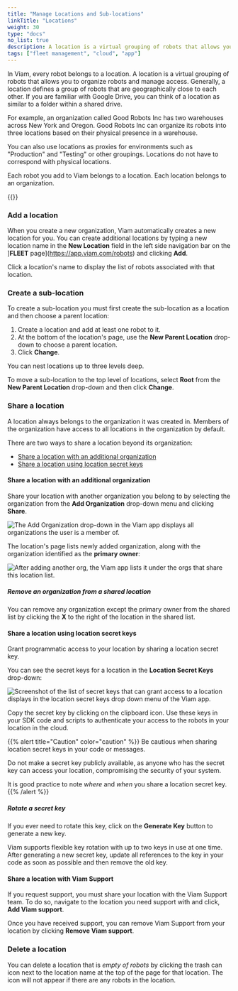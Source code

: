 ```yaml
---
title: "Manage Locations and Sub-locations"
linkTitle: "Locations"
weight: 30
type: "docs"
no_list: true
description: A location is a virtual grouping of robots that allows you to organize robots and manage access to your fleets.
tags: ["fleet management", "cloud", "app"]
---
```


In Viam, every robot belongs to a location.
A location is a virtual grouping of robots that allows you to organize robots and manage access.
Generally, a location defines a group of robots that are geographically close to each other.
If you are familiar with Google Drive, you can think of a location as similar to a folder within a shared drive.

For example, an organization called Good Robots Inc has two warehouses across New York and Oregon.
Good Robots Inc can organize its robots into three locations based on their physical presence in a warehouse.

You can also use locations as proxies for environments such as "Production" and "Testing" or other groupings.
Locations do not have to correspond with physical locations.

Each robot you add to Viam belongs to a location.
Each location belongs to an organization.

{{<youtube embed_url="https://www.youtube-nocookie.com/embed/eb7v6dabCGQ">}}

### Add a location

When you create a new organization, Viam automatically creates a new location for you.
You can create additional locations by typing a new location name in the **New Location** field in the left side navigation bar on the ]**FLEET** page](https://app.viam.com/robots) and clicking **Add**.

Click a location's name to display the list of robots associated with that location.

### Create a sub-location

To create a sub-location you must first create the sub-location as a location and then choose a parent location:

1. Create a location and add at least one robot to it.
2. At the bottom of the location's page, use the **New Parent Location** drop-down to choose a parent location.
3. Click **Change**.

You can nest locations up to three levels deep.

To move a sub-location to the top level of locations, select **Root** from the **New Parent Location** drop-down and then click **Change**.

### Share a location

A location always belongs to the organization it was created in.
Members of the organization have access to all locations in the organization by default.

There are two ways to share a location beyond its organization:

- [Share a location with an additional organization](#share-a-location-with-an-additional-organization)
- [Share a location using location secret keys](#share-a-location-using-location-secret-keys)

#### Share a location with an additional organization

Share your location with another organization you belong to by selecting the organization from the **Add Organization** drop-down menu and clicking **Share**.

![The Add Organization drop-down in the Viam app displays all organizations the user is a member of.](../../img/app-usage/add-org-drop-down.png)

The location's page lists newly added organization, along with the organization identified as the **primary owner**:

![After adding another org, the Viam app lists it under the orgs that share this location list.](../../img/app-usage/after-add-org.png)

##### Remove an organization from a shared location

You can remove any organization except the primary owner from the shared list by clicking the **X** to the right of the location in the shared list.

#### Share a location using location secret keys

Grant programmatic access to your location by sharing a location secret key.

You can see the secret keys for a location in the **Location Secret Keys** drop-down:

![Screenshot of the list of secret keys that can grant access to a location displays in the location secret keys drop down menu of the Viam app.](../../img/app-usage/location-secret-keys-drop-down.png)

Copy the secret key by clicking on the clipboard icon.
Use these keys in your SDK code and scripts to authenticate your access to the robots in your location in the cloud.

{{% alert title="Caution" color="caution" %}}
Be cautious when sharing location secret keys in your code or messages.

Do not make a secret key publicly available, as anyone who has the secret key can access your location, compromising the security of your system.

It is good practice to note *where* and *when* you share a location secret key.
{{% /alert %}}

##### Rotate a secret key

If you ever need to rotate this key, click on the **Generate Key** button to generate a new key.

Viam supports flexible key rotation with up to two keys in use at one time.
After generating a new secret key, update all references to the key in your code as soon as possible and then remove the old key.

#### Share a location with Viam Support

If you request support, you must share your location with the Viam Support team.
To do so, navigate to the location you need support with and click, **Add Viam support**.

Once you have received support, you can remove Viam Support from your location by clicking **Remove Viam support**.

### Delete a location

You can delete a location that is *empty of robots* by clicking the trash can icon next to the location name at the top of the page for that location.
The icon will not appear if there are any robots in the location.
